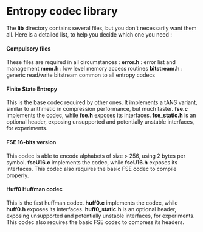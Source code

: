 Entropy codec library
===========================

The __lib__ directory contains several files, but you don't necessarily want them all.
Here is a detailed list, to help you decide which one you need :

#### Compulsory files

These files are required in all circumstances :
__error.h__ : error list and management
__mem.h__ : low level memory access routines
__bitstream.h__ : generic read/write bitstream common to all entropy codecs

#### Finite State Entropy

This is the base codec required by other ones.
It implements a tANS variant, similar to arithmetic in compression performance, but much faster.
__fse.c__ implements the codec, while __fse.h__ exposes its interfaces.
__fse_static.h__ is an optional header, exposing unsupported and potentially unstable interfaces, for experiments.

#### FSE 16-bits version

This codec is able to encode alphabets of size > 256, using 2 bytes per symbol.
__fseU16.c__ implements the codec, while __fseU16.h__ exposes its interfaces.
This codec also requires the basic FSE codec to compile properly.

#### Huff0 Huffman codec

This is the fast huffman codec.
__huff0.c__ implements the codec, while __huff0.h__ exposes its interfaces.
__huff0_static.h__ is an optional header, exposing unsupported and potentially unstable interfaces, for experiments.
This codec also requires the basic FSE codec to compress its headers.


